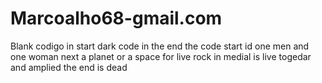 # Marcoalho68-gmail.com
Blank codigo in start dark code in the end
the code start id one men and one woman
next a planet or a space for live rock
in medial is live togedar and amplied
the end is dead
